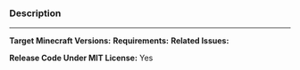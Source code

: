 ### Description
<!--- Describe your changes here. --->

---
**Target Minecraft Versions:** <!-- 'any' means all supported versions -->
**Requirements:** <!-- Required plugins, Minecraft versions, server software... -->
**Related Issues:** <!-- Links to related issues -->

<!-- To foster a better open-source community, we ask contributors to release their code under the MIT license -->
<!-- This license is less restrictive than Skript's current license (GPL) -->
<!-- However, it provides us and other developers with greater flexibility when making use of your code -->
<!-- Please replace this with 'No' if you do not wish to release your code under the MIT license -->
<!-- You can read more about the MIT License at https://choosealicense.com/licenses/mit/ -->
**Release Code Under MIT License:** Yes

